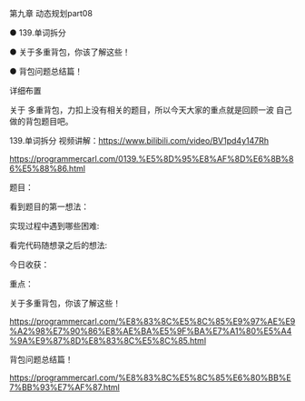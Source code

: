 第九章 动态规划part08

● 139.单词拆分 

● 关于多重背包，你该了解这些！ 

● 背包问题总结篇！  

 详细布置 

关于 多重背包，力扣上没有相关的题目，所以今天大家的重点就是回顾一波 自己做的背包题目吧。 

 139.单词拆分 
视频讲解：https://www.bilibili.com/video/BV1pd4y147Rh

https://programmercarl.com/0139.%E5%8D%95%E8%AF%8D%E6%8B%86%E5%88%86.html

题目：

看到题目的第一想法：

实现过程中遇到哪些困难: 

看完代码随想录之后的想法:

今日收获：

重点：

 关于多重背包，你该了解这些！ 

https://programmercarl.com/%E8%83%8C%E5%8C%85%E9%97%AE%E9%A2%98%E7%90%86%E8%AE%BA%E5%9F%BA%E7%A1%80%E5%A4%9A%E9%87%8D%E8%83%8C%E5%8C%85.html

 背包问题总结篇！ 

https://programmercarl.com/%E8%83%8C%E5%8C%85%E6%80%BB%E7%BB%93%E7%AF%87.html 
